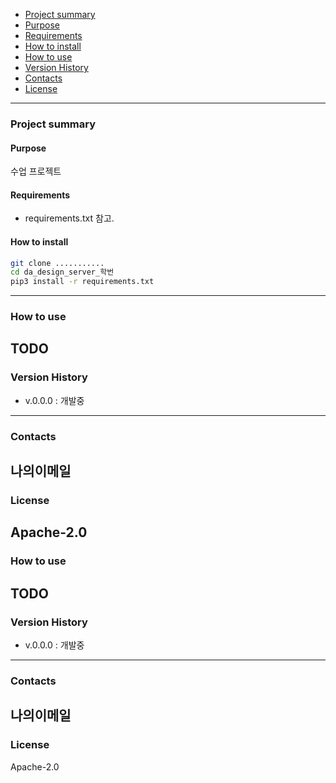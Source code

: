 - [Project summary](#da-design-server)
- [Purpose](#purpose)
- [Requirements](#requirements)
- [How to install](#how-to-install)
- [How to use](#how-to-use)
- [Version History](#version-history)
- [Contacts](#contacts)
- [License](#license)
---
### Project summary
#### Purpose
수업 프로젝트
#### Requirements
* requirements.txt 참고.
#### How to install
```sh
git clone ...........
cd da_design_server_학번
pip3 install -r requirements.txt
```
---
### How to use
TODO
---
### Version History
* v.0.0.0 : 개발중
---
### Contacts
나의이메일
---
### License
Apache-2.0
---
### How to use
TODO
---
### Version History
* v.0.0.0 : 개발중
---
### Contacts
나의이메일
---
### License
Apache-2.0
